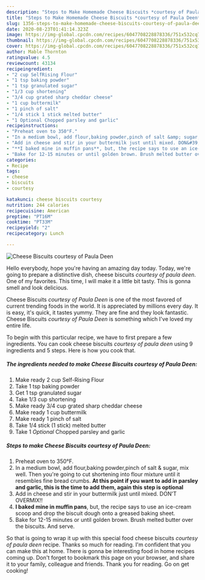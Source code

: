 ```yaml
---
description: "Steps to Make Homemade Cheese Biscuits *courtesy of Paula Deen*"
title: "Steps to Make Homemade Cheese Biscuits *courtesy of Paula Deen*"
slug: 1356-steps-to-make-homemade-cheese-biscuits-courtesy-of-paula-deen
date: 2020-08-23T01:41:14.323Z
image: https://img-global.cpcdn.com/recipes/6047708228878336/751x532cq70/cheese-biscuits-courtesy-of-paula-deen-recipe-main-photo.jpg
thumbnail: https://img-global.cpcdn.com/recipes/6047708228878336/751x532cq70/cheese-biscuits-courtesy-of-paula-deen-recipe-main-photo.jpg
cover: https://img-global.cpcdn.com/recipes/6047708228878336/751x532cq70/cheese-biscuits-courtesy-of-paula-deen-recipe-main-photo.jpg
author: Mable Thornton
ratingvalue: 4.5
reviewcount: 43134
recipeingredient:
- "2 cup SelfRising Flour"
- "1 tsp baking powder"
- "1 tsp granulated sugar"
- "1/3 cup shortening"
- "3/4 cup grated sharp cheddar cheese"
- "1 cup buttermilk"
- "1 pinch of salt"
- "1/4 stick 1 stick melted butter"
- "1 Optional Chopped parsley and garlic"
recipeinstructions:
- "Preheat oven to 350°F."
- "In a medium bowl, add flour,baking powder,pinch of salt &amp; sugar, mix well. Then you&#39;re going to cut shortening into flour mixture until it resembles fine bread crumbs. **At this point if you want to add in parsley and garlic, this is the time to add them, again this step is optional**"
- "Add in cheese and stir in your buttermilk just until mixed. DON&#39;T OVERMIX!!"
- "**I baked mine in muffin pans**, but, the recipe says to use an ice-cream scoop and drop the biscuit dough onto a greased baking sheet."
- "Bake for 12-15 minutes or until golden brown. Brush melted butter over the biscuits. And serve."
categories:
- Recipe
tags:
- cheese
- biscuits
- courtesy

katakunci: cheese biscuits courtesy 
nutrition: 244 calories
recipecuisine: American
preptime: "PT16M"
cooktime: "PT33M"
recipeyield: "2"
recipecategory: Lunch

---
```



![Cheese Biscuits *courtesy of Paula Deen*](https://img-global.cpcdn.com/recipes/6047708228878336/751x532cq70/cheese-biscuits-courtesy-of-paula-deen-recipe-main-photo.jpg)

Hello everybody, hope you're having an amazing day today. Today, we're going to prepare a distinctive dish, cheese biscuits *courtesy of paula deen*. One of my favorites. This time, I will make it a little bit tasty. This is gonna smell and look delicious.



Cheese Biscuits *courtesy of Paula Deen* is one of the most favored of current trending foods in the world. It is appreciated by millions every day. It is easy, it's quick, it tastes yummy. They are fine and they look fantastic. Cheese Biscuits *courtesy of Paula Deen* is something which I've loved my entire life.


To begin with this particular recipe, we have to first prepare a few ingredients. You can cook cheese biscuits *courtesy of paula deen* using 9 ingredients and 5 steps. Here is how you cook that.

<!--inarticleads1-->

##### The ingredients needed to make Cheese Biscuits *courtesy of Paula Deen*:

1. Make ready 2 cup Self-Rising Flour
1. Take 1 tsp baking powder
1. Get 1 tsp granulated sugar
1. Take 1/3 cup shortening
1. Make ready 3/4 cup grated sharp cheddar cheese
1. Make ready 1 cup buttermilk
1. Make ready 1 pinch of salt
1. Take 1/4 stick (1 stick) melted butter
1. Take 1 *Optional* Chopped parsley and garlic




<!--inarticleads2-->

##### Steps to make Cheese Biscuits *courtesy of Paula Deen*:

1. Preheat oven to 350°F.
1. In a medium bowl, add flour,baking powder,pinch of salt &amp; sugar, mix well. Then you&#39;re going to cut shortening into flour mixture until it resembles fine bread crumbs. **At this point if you want to add in parsley and garlic, this is the time to add them, again this step is optional**
1. Add in cheese and stir in your buttermilk just until mixed. DON&#39;T OVERMIX!!
1. **I baked mine in muffin pans**, but, the recipe says to use an ice-cream scoop and drop the biscuit dough onto a greased baking sheet.
1. Bake for 12-15 minutes or until golden brown. Brush melted butter over the biscuits. And serve.




So that is going to wrap it up with this special food cheese biscuits *courtesy of paula deen* recipe. Thanks so much for reading. I'm confident that you can make this at home. There is gonna be interesting food in home recipes coming up. Don't forget to bookmark this page on your browser, and share it to your family, colleague and friends. Thank you for reading. Go on get cooking!
